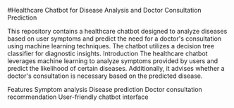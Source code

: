 #Healthcare Chatbot for Disease Analysis and Doctor Consultation Prediction

This repository contains a healthcare chatbot designed to analyze diseases based on user symptoms and predict the need for a doctor's consultation using machine learning techniques. The chatbot utilizes a decision tree classifier for diagnostic insights.
Introduction
The healthcare chatbot leverages machine learning to analyze symptoms provided by users and predict the likelihood of certain diseases. Additionally, it advises whether a doctor's consultation is necessary based on the predicted disease.

Features
Symptom analysis
Disease prediction
Doctor consultation recommendation
User-friendly chatbot interface
